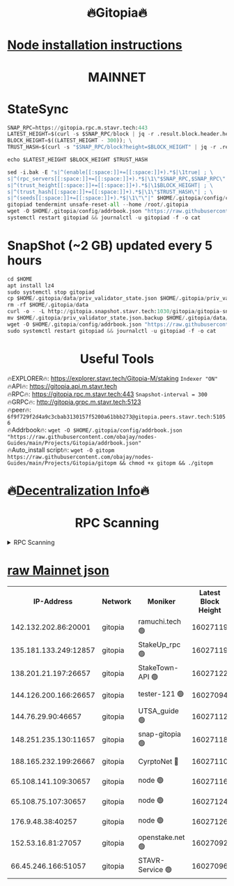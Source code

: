 <h1 align="center"> 🔥Gitopia🔥</h1>

[Node installation instructions](https://github.com/obajay/nodes-Guides/tree/main/Projects/Gitopia)
=

<h1 align="center"> MAINNET</h1>

# StateSync
```python
SNAP_RPC=https://gitopia.rpc.m.stavr.tech:443
LATEST_HEIGHT=$(curl -s $SNAP_RPC/block | jq -r .result.block.header.height); \
BLOCK_HEIGHT=$((LATEST_HEIGHT - 300)); \
TRUST_HASH=$(curl -s "$SNAP_RPC/block?height=$BLOCK_HEIGHT" | jq -r .result.block_id.hash)

echo $LATEST_HEIGHT $BLOCK_HEIGHT $TRUST_HASH

sed -i.bak -E "s|^(enable[[:space:]]+=[[:space:]]+).*$|\1true| ; \
s|^(rpc_servers[[:space:]]+=[[:space:]]+).*$|\1\"$SNAP_RPC,$SNAP_RPC\"| ; \
s|^(trust_height[[:space:]]+=[[:space:]]+).*$|\1$BLOCK_HEIGHT| ; \
s|^(trust_hash[[:space:]]+=[[:space:]]+).*$|\1\"$TRUST_HASH\"| ; \
s|^(seeds[[:space:]]+=[[:space:]]+).*$|\1\"\"|" $HOME/.gitopia/config/config.toml
gitopiad tendermint unsafe-reset-all --home /root/.gitopia
wget -O $HOME/.gitopia/config/addrbook.json "https://raw.githubusercontent.com/obajay/nodes-Guides/main/Projects/Gitopia/addrbook.json"
systemctl restart gitopiad && journalctl -u gitopiad -f -o cat
```
# SnapShot (~2 GB) updated every 5 hours
```python
cd $HOME
apt install lz4
sudo systemctl stop gitopiad
cp $HOME/.gitopia/data/priv_validator_state.json $HOME/.gitopia/priv_validator_state.json.backup
rm -rf $HOME/.gitopia/data
curl -o - -L http://gitopia.snapshot.stavr.tech:1030/gitopia/gitopia-snap.tar.lz4 | lz4 -c -d - | tar -x -C $HOME/.gitopia --strip-components 2
mv $HOME/.gitopia/priv_validator_state.json.backup $HOME/.gitopia/data/priv_validator_state.json
wget -O $HOME/.gitopia/config/addrbook.json "https://raw.githubusercontent.com/obajay/nodes-Guides/main/Projects/Gitopia/addrbook.json"
sudo systemctl restart gitopiad && journalctl -u gitopiad -f -o cat
```
 <h1 align="center"> Useful Tools</h1>

🔥EXPLORER🔥:      https://explorer.stavr.tech/Gitopia-M/staking  `Indexer "ON"` \
🔥API🔥: 			 		 https://gitopia.api.m.stavr.tech \
🔥RPC🔥:           https://gitopia.rpc.m.stavr.tech:443              `Snapshot-interval = 300` \
🔥GRPC🔥:          http://gitopia.grpc.m.stavr.tech:5123 \
🔥peer🔥:					 `6f9f729f2d4a9c3cbab3130157f5200a61bbb273@gitopia.peers.stavr.tech:51056` \
🔥Addrbook🔥:    ```wget -O $HOME/.gitopia/config/addrbook.json "https://raw.githubusercontent.com/obajay/nodes-Guides/main/Projects/Gitopia/addrbook.json"``` \
🔥Auto_install script🔥: ```wget -O gitopm https://raw.githubusercontent.com/obajay/nodes-Guides/main/Projects/Gitopia/gitopm && chmod +x gitopm && ./gitopm```

🔥[Decentralization Info](https://github.com/obajay/StateSync-snapshots/tree/main/Projects/Gitopia/Decentralization)🔥
=

<h1 align="center"> RPC Scanning</h1>

<details>
<summary>RPC Scanning</summary>

<h2 align="center"> We scan nodes in real time every 4 hours. And we provide the final result of RPC endpoints.
We cannot influence the operation of these nodes in any way. </h2>


```python
If Voting Power is higher than 0 --> then the Node is a validator of the network and may be subject to attack and be a potential threat to the chain.
```
```python
We marked such validators with a red symbol
```

</details>

[raw Mainnet json](https://rpc-check.gitopm.stavr.tech/gitopm/rpc-gitopm-result.json)
=

<table><tr><th>IP-Address</th><th>Network</th><th>Moniker</th><th>Latest Block Height</th><th>Earliest Block Height</th><th>Catching Up</th><th>Tx Index</th><th>Voting Power</th><th>Scan Time</th></tr><tr><td>142.132.202.86:20001</td><td>gitopia</td><td>ramuchi.tech 🟢</td><td>16027119</td><td>6548337</td><td>False</td><td>on</td><td>0</td><td>2024-03-27T22:54:28.367973898UTC</td></tr><tr><td>135.181.133.249:12857</td><td>gitopia</td><td>StakeUp_rpc 🟢</td><td>16027119</td><td>8010001</td><td>False</td><td>on</td><td>0</td><td>2024-03-27T22:54:28.703113004UTC</td></tr><tr><td>138.201.21.197:26657</td><td>gitopia</td><td>StakeTown-API 🟢</td><td>16027122</td><td>12733501</td><td>False</td><td>on</td><td>0</td><td>2024-03-27T22:54:33.070390383UTC</td></tr><tr><td>144.126.200.166:26657</td><td>gitopia</td><td>tester-121 🟢</td><td>16027094</td><td>12832814</td><td>False</td><td>off</td><td>0</td><td>2024-03-27T22:53:47.757064175UTC</td></tr><tr><td>144.76.29.90:46657</td><td>gitopia</td><td>UTSA_guide 🟢</td><td>16027112</td><td>13035301</td><td>False</td><td>on</td><td>0</td><td>2024-03-27T22:54:17.323016500UTC</td></tr><tr><td>148.251.235.130:11657</td><td>gitopia</td><td>snap-gitopia 🟢</td><td>16027118</td><td>14941501</td><td>False</td><td>on</td><td>0</td><td>2024-03-27T22:54:26.122287277UTC</td></tr><tr><td>188.165.232.199:26667</td><td>gitopia</td><td>CyrptoNet 🔴</td><td>16027110</td><td>15044042</td><td>False</td><td>off</td><td>18667</td><td>2024-03-27T22:54:13.001260011UTC</td></tr><tr><td>65.108.141.109:30657</td><td>gitopia</td><td>node 🟢</td><td>16027116</td><td>15095965</td><td>False</td><td>on</td><td>0</td><td>2024-03-27T22:54:23.822156076UTC</td></tr><tr><td>65.108.75.107:30657</td><td>gitopia</td><td>node 🟢</td><td>16027124</td><td>15146660</td><td>False</td><td>on</td><td>0</td><td>2024-03-27T22:54:35.410520873UTC</td></tr><tr><td>176.9.48.38:40257</td><td>gitopia</td><td>node 🟢</td><td>16027126</td><td>15437001</td><td>False</td><td>on</td><td>0</td><td>2024-03-27T22:54:41.766103836UTC</td></tr><tr><td>152.53.16.81:27057</td><td>gitopia</td><td>openstake.net 🟢</td><td>16027092</td><td>15970501</td><td>False</td><td>off</td><td>0</td><td>2024-03-27T22:53:45.384571099UTC</td></tr><tr><td>66.45.246.166:51057</td><td>gitopia</td><td>STAVR-Service 🟢</td><td>16027096</td><td>16015501</td><td>False</td><td>on</td><td>0</td><td>2024-03-27T22:54:08.686736737UTC</td></tr></table>

